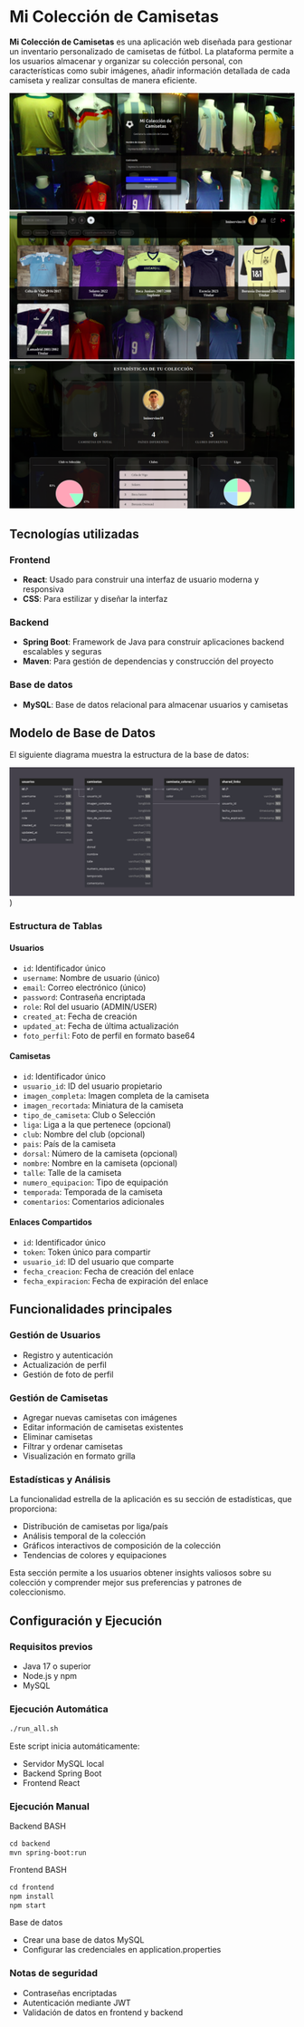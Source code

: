 # Mi Colección de Camisetas

**Mi Colección de Camisetas** es una aplicación web diseñada para gestionar un inventario personalizado de camisetas de fútbol. La plataforma permite a los usuarios almacenar y organizar su colección personal, con características como subir imágenes, añadir información detallada de cada camiseta y realizar consultas de manera eficiente.

![Imagen de ejemplo de la aplicación](./frontend/public/sample.png)
![Imagen de ejemplo de la aplicación](./frontend/public/sample2.png)
![Imagen de ejemplo de la aplicación](./frontend/public/sample3.png)
## Tecnologías utilizadas

### Frontend
- **React**: Usado para construir una interfaz de usuario moderna y responsiva
- **CSS**: Para estilizar y diseñar la interfaz

### Backend
- **Spring Boot**: Framework de Java para construir aplicaciones backend escalables y seguras
- **Maven**: Para gestión de dependencias y construcción del proyecto

### Base de datos
- **MySQL**: Base de datos relacional para almacenar usuarios y camisetas

## Modelo de Base de Datos

El siguiente diagrama muestra la estructura de la base de datos:

![Modelo de la base de datos](./frontend/public/bdd.png))

### Estructura de Tablas

#### Usuarios
- `id`: Identificador único
- `username`: Nombre de usuario (único)
- `email`: Correo electrónico (único)
- `password`: Contraseña encriptada
- `role`: Rol del usuario (ADMIN/USER)
- `created_at`: Fecha de creación
- `updated_at`: Fecha de última actualización
- `foto_perfil`: Foto de perfil en formato base64

#### Camisetas
- `id`: Identificador único
- `usuario_id`: ID del usuario propietario
- `imagen_completa`: Imagen completa de la camiseta
- `imagen_recortada`: Miniatura de la camiseta
- `tipo_de_camiseta`: Club o Selección
- `liga`: Liga a la que pertenece (opcional)
- `club`: Nombre del club (opcional)
- `pais`: País de la camiseta
- `dorsal`: Número de la camiseta (opcional)
- `nombre`: Nombre en la camiseta (opcional)
- `talle`: Talle de la camiseta
- `numero_equipacion`: Tipo de equipación
- `temporada`: Temporada de la camiseta
- `comentarios`: Comentarios adicionales

#### Enlaces Compartidos
- `id`: Identificador único
- `token`: Token único para compartir
- `usuario_id`: ID del usuario que comparte
- `fecha_creacion`: Fecha de creación del enlace
- `fecha_expiracion`: Fecha de expiración del enlace


## Funcionalidades principales

### Gestión de Usuarios
- Registro y autenticación
- Actualización de perfil
- Gestión de foto de perfil

### Gestión de Camisetas
- Agregar nuevas camisetas con imágenes
- Editar información de camisetas existentes
- Eliminar camisetas
- Filtrar y ordenar camisetas
- Visualización en formato grilla

### Estadísticas y Análisis

La funcionalidad estrella de la aplicación es su sección de estadísticas, que proporciona:

- Distribución de camisetas por liga/país
- Análisis temporal de la colección
- Gráficos interactivos de composición de la colección
- Tendencias de colores y equipaciones

Esta sección permite a los usuarios obtener insights valiosos sobre su colección y comprender mejor sus preferencias y patrones de coleccionismo.

## Configuración y Ejecución

### Requisitos previos
- Java 17 o superior
- Node.js y npm
- MySQL

### Ejecución Automática

```bash
./run_all.sh
```

Este script inicia automáticamente:

- Servidor MySQL local
- Backend Spring Boot
- Frontend React

### Ejecución Manual

Backend
BASH

```
cd backend
mvn spring-boot:run
 ```

Frontend
BASH

```
cd frontend
npm install
npm start
```

Base de datos
- Crear una base de datos MySQL
- Configurar las credenciales en application.properties

### Notas de seguridad
- Contraseñas encriptadas
- Autenticación mediante JWT
- Validación de datos en frontend y backend
